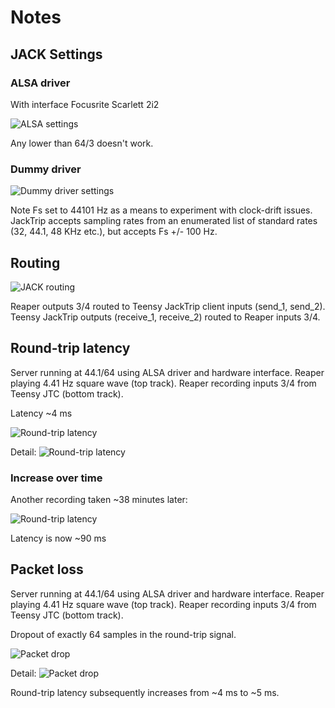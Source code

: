 # Notes

## JACK Settings

### ALSA driver

With interface Focusrite Scarlett 2i2

![ALSA settings](alsa-settings.png)

Any lower than 64/3 doesn't work.

### Dummy driver

![Dummy driver settings](dummy-driver-settings.png)

Note Fs set to 44101 Hz as a means to experiment with clock-drift issues.
JackTrip accepts sampling rates from an enumerated list
of standard rates (32, 44.1, 48 KHz etc.), but accepts Fs +/- 100 Hz.

## Routing

![JACK routing](routing.png)

Reaper outputs 3/4 routed to Teensy JackTrip client inputs (send_1, send_2).
Teensy JackTrip outputs (receive_1, receive_2) routed to Reaper inputs 3/4.

## Round-trip latency

Server running at 44.1/64 using ALSA driver and hardware interface.
Reaper playing 4.41 Hz square wave (top track).
Reaper recording inputs 3/4 from Teensy JTC (bottom track).

Latency ~4 ms

![Round-trip latency](round-trip-1.png)

Detail:
![Round-trip latency](round-trip-detail-1.png)

### Increase over time

Another recording taken ~38 minutes later:

![Round-trip latency](round-trip-1-later.png)

Latency is now ~90 ms

## Packet loss

Server running at 44.1/64 using ALSA driver and hardware interface.
Reaper playing 4.41 Hz square wave (top track).
Reaper recording inputs 3/4 from Teensy JTC (bottom track).

Dropout of exactly 64 samples in the round-trip signal.

![Packet drop](dropout-1.png)

Detail:
![Packet drop](packet-drop-64.png)

Round-trip latency subsequently increases from ~4 ms to ~5 ms.